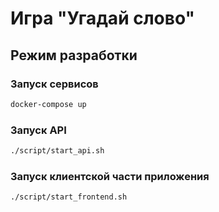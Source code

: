 # Игра "Угадай слово"

## Режим разработки

### Запуск сервисов
```bash
docker-compose up
```

### Запуск API
```bash
./script/start_api.sh
```

### Запуск клиентской части приложения
```bash
./script/start_frontend.sh
```
